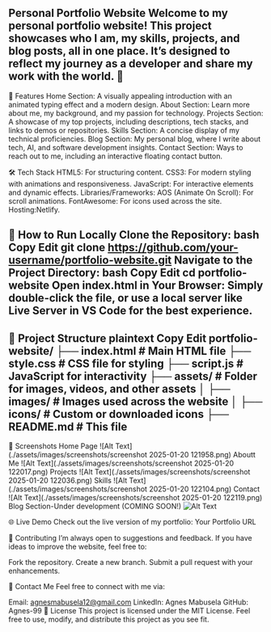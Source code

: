 Personal Portfolio Website
Welcome to my personal portfolio website! This project showcases who I am, my skills, projects, and blog posts, all in one place. It’s designed to reflect my journey as a developer and share my work with the world. 🚀
-----
🌟 Features
Home Section: A visually appealing introduction with an animated typing effect and a modern design.
About Section: Learn more about me, my background, and my passion for technology.
Projects Section: A showcase of my top projects, including descriptions, tech stacks, and links to demos or repositories.
Skills Section: A concise display of my technical proficiencies.
Blog Section: My personal blog, where I write about tech, AI, and software development insights.
Contact Section: Ways to reach out to me, including an interactive floating contact button.

🛠️ Tech Stack
HTML5: For structuring content.
CSS3: For modern styling with animations and responsiveness.
JavaScript: For interactive elements and dynamic effects.
Libraries/Frameworks:
AOS (Animate On Scroll): For scroll animations.
FontAwesome: For icons used across the site.
Hosting:Netlify.

🚀 How to Run Locally
Clone the Repository:
bash
Copy
Edit
git clone https://github.com/your-username/portfolio-website.git
Navigate to the Project Directory:
bash
Copy
Edit
cd portfolio-website
Open index.html in Your Browser:
Simply double-click the file, or use a local server like Live Server in VS Code for the best experience.
-----
📂 Project Structure
plaintext
Copy
Edit
portfolio-website/
├── index.html         # Main HTML file
├── style.css          # CSS file for styling
├── script.js          # JavaScript for interactivity
├── assets/            # Folder for images, videos, and other assets
│   ├── images/        # Images used across the website
│   ├── icons/         # Custom or downloaded icons
├── README.md          # This file
------
📸 Screenshots
Home Page
![Alt Text](./assets/images/screenshots/screenshot 2025-01-20 121958.png)
Aboutt Me
![Alt Text](./assets/images/screenshots/screenshot 2025-01-20 122017.png)
Projects
![Alt Text](./assets/images/screenshots/screenshot 2025-01-20 122036.png)
Skills
![Alt Text](./assets/images/screenshots/screenshot 2025-01-20 122104.png)
Contact
![Alt Text](./assets/images/screenshots/screenshot 2025-01-20 122119.png)
Blog Section-Under development (COMING SOON!)
![Alt Text](path/to/screenshot.png)


🌐 Live Demo
Check out the live version of my portfolio: Your Portfolio URL

🤝 Contributing
I’m always open to suggestions and feedback. If you have ideas to improve the website, feel free to:

Fork the repository.
Create a new branch.
Submit a pull request with your enhancements.

📩 Contact Me
Feel free to connect with me via:

Email: agnesmabusela12@gmail.com
LinkedIn: Agnes Mabusela
GitHub: Agnes-99
📝 License
This project is licensed under the MIT License. Feel free to use, modify, and distribute this project as you see fit.